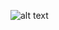 ![alt text](https://cdn.discordapp.com/attachments/493586417855758356/770030833431609384/unknown.png)
